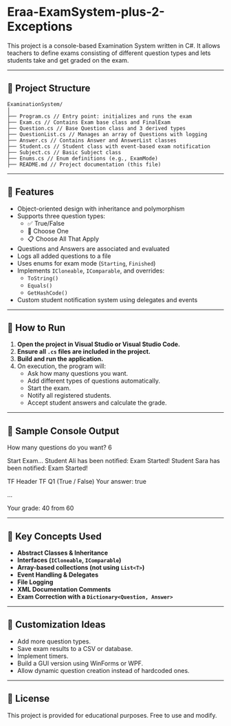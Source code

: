 # Eraa-ExamSystem-plus-2-Exceptions

This project is a console-based Examination System written in C#. It allows teachers to define exams consisting of different question types and lets students take and get graded on the exam.

---

## 📂 Project Structure
```
ExaminationSystem/
│
├── Program.cs // Entry point: initializes and runs the exam
├── Exam.cs // Contains Exam base class and FinalExam
├── Question.cs // Base Question class and 3 derived types
├── QuestionList.cs // Manages an array of Questions with logging
├── Answer.cs // Contains Answer and AnswerList classes
├── Student.cs // Student class with event-based exam notification
├── Subject.cs // Basic Subject class
├── Enums.cs // Enum definitions (e.g., ExamMode)
├── README.md // Project documentation (this file)
```
---

## 📌 Features

- Object-oriented design with inheritance and polymorphism
- Supports three question types:
  - ✅ True/False
  - 🔘 Choose One
  - 📋 Choose All That Apply
- Questions and Answers are associated and evaluated
- Logs all added questions to a file
- Uses enums for exam mode (`Starting`, `Finished`)
- Implements `ICloneable`, `IComparable`, and overrides:
  - `ToString()`
  - `Equals()`
  - `GetHashCode()`
- Custom student notification system using delegates and events

---

## 🚀 How to Run

1. **Open the project in Visual Studio or Visual Studio Code.**
2. **Ensure all `.cs` files are included in the project.**
3. **Build and run the application.**
4. On execution, the program will:
   - Ask how many questions you want.
   - Add different types of questions automatically.
   - Start the exam.
   - Notify all registered students.
   - Accept student answers and calculate the grade.

---

## 🧪 Sample Console Output

How many questions do you want? 6

Start Exam...
Student Ali has been notified: Exam Started!
Student Sara has been notified: Exam Started!

TF Header
TF Q1
(True / False)
Your answer: true

...

Your grade: 40 from 60

---

## 📖 Key Concepts Used

- **Abstract Classes & Inheritance**
- **Interfaces (`ICloneable`, `IComparable`)**
- **Array-based collections (not using `List<T>`)**
- **Event Handling & Delegates**
- **File Logging**
- **XML Documentation Comments**
- **Exam Correction with a `Dictionary<Question, Answer>`**

---

## 🔧 Customization Ideas

- Add more question types.
- Save exam results to a CSV or database.
- Implement timers.
- Build a GUI version using WinForms or WPF.
- Allow dynamic question creation instead of hardcoded ones.

---

## 📄 License

This project is provided for educational purposes. Free to use and modify.
